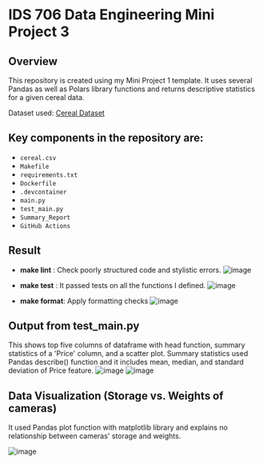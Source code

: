 # IDS 706 Data Engineering Mini Project 3

## Overview
This repository is created using my Mini Project 1 template. It uses several Pandas as well as Polars library functions and returns descriptive statistics for a given cereal data. 

Dataset used: [Cereal Dataset]([https://www.kaggle.com/datasets/crawford/1000-cameras-dataset](https://www.kaggle.com/datasets/crawford/80-cereals))

## Key components in the repository are:
- `cereal.csv`
- `Makefile`
- `requirements.txt`
- `Dockerfile`
- `.devcontainer`
- `main.py`
- `test_main.py`
- `Summary_Report`
- `GitHub Actions`

## Result
- **make lint** : Check poorly structured code and stylistic errors. 
![image](https://github.com/nogibjj/IDS706-Mini-Project2-/assets/141780408/878442a5-27a3-4bb2-8076-d255f9b812fc)

- **make test** : It passed tests on all the functions I defined.
![image](https://github.com/nogibjj/IDS706-Mini-Project2-/assets/141780408/06dbcd6f-41dc-4ffc-a908-35766c273169)

- **make format**: Apply formatting checks 
![image](https://github.com/nogibjj/IDS706-Mini-Project2-/assets/141780408/42462fe3-ad70-4d12-a4ba-736a9c2232a4)

## Output from test_main.py
This shows top five columns of dataframe with head function, summary statistics of a 'Price' column, and a scatter plot. Summary statistics used Pandas describe() function and it includes mean, median, and standard deviation of Price feature. 
![image](https://github.com/nogibjj/IDS706-Mini-Project2-/assets/141780408/36daec02-a433-4053-afca-9219b35d2767)
![image](https://github.com/nogibjj/IDS706-Mini-Project2-/assets/141780408/aaf08908-49dd-4575-bc5f-5b332c17515d)

## Data Visualization (Storage vs. Weights of cameras) 
It used Pandas plot function with matplotlib library and explains no relationship between cameras' storage and weights. 

![image](https://github.com/nogibjj/IDS706-Mini-Project2-/assets/141780408/44cff96e-5eef-469f-8fa9-e6d4da628446)
